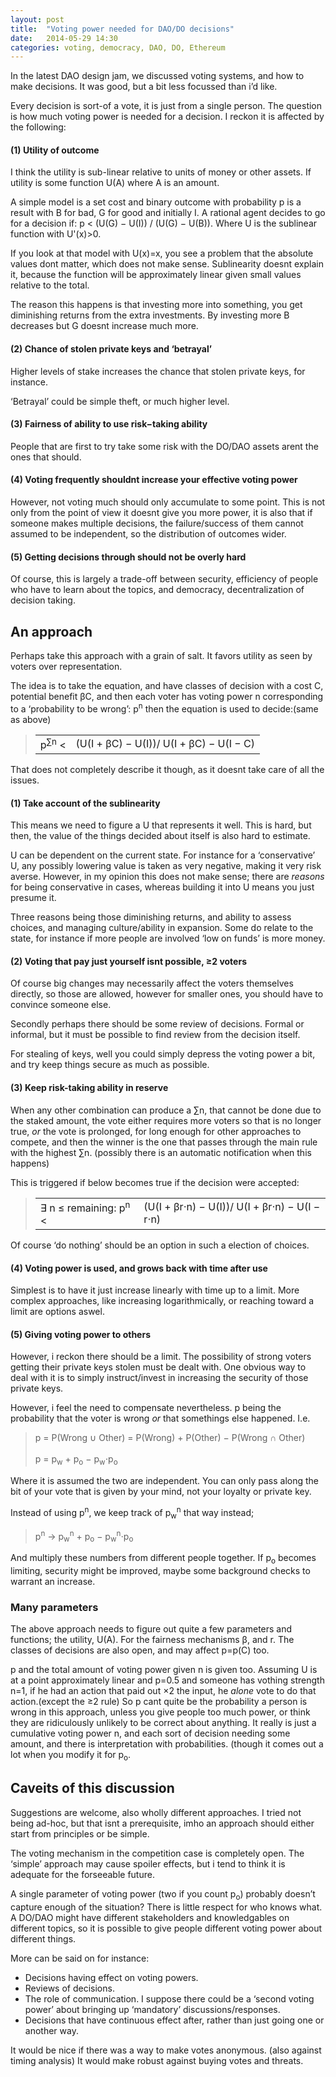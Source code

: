 ```yaml
---
layout: post
title:  "Voting power needed for DAO/DO decisions"
date:   2014-05-29 14:30
categories: voting, democracy, DAO, DO, Ethereum
---
```

<p>In the latest DAO design jam, we discussed voting systems, and how to make
decisions. It was good, but a bit less focussed than i&rsquo;d like.</p>

<p>Every decision is sort-of a vote, it is just from a single person. The question
is how much voting power is needed for a decision. I reckon it is affected by
the following:</p>

<h4>(1) <strong>Utility of outcome</strong></h4>

<p>I think the utility is sub-linear relative to units of money or other assets.
If utility is some function <span class="math">U(A)</span> where <span class="math">A</span> is an amount.</p>

<p>A simple model is a set cost and binary outcome with probability <span class="math">p</span> is
a result with <span class="math">B</span> for bad, <span class="math">G</span> for good and initially <span class="math">I</span>. A rational agent
decides to go for a decision if:
<span class="math">p &lt; (U(G) &minus; U(I)) / (U(G) &minus; U(B))</span>.
Where <span class="math">U</span> is the sublinear function with <span class="math">U'(x)&gt;0</span>.</p>

<p>If you look at that model with <span class="math">U(x)=x</span>, you see a problem that the absolute
values dont matter, which does not make sense. Sublinearity doesnt explain it,
because the function will be approximately linear given small values relative to
the total.</p>

<p>The reason this happens is that investing more into something, you get
diminishing returns from the extra investments. By investing more
<span class="math">B</span> decreases but <span class="math">G</span> doesnt increase much more.</p>

<h4>(2) Chance of stolen private keys and &lsquo;betrayal&rsquo;</h4>

<p>Higher levels of stake increases the chance that stolen private keys, for
instance.</p>

<p>&lsquo;Betrayal&rsquo; could be simple theft, or much higher level.</p>

<h4>(3) Fairness of ability to use risk&minus;taking ability</h4>

<p>People that are first to try take some risk with the DO/DAO assets arent the
ones that should.</p>

<h4>(4) Voting frequently shouldnt increase your effective voting power</h4>

<p>However, not voting much should only accumulate to some point. This is not only
from the point of view it doesnt give you more power, it is also that if someone
makes multiple decisions, the failure/success of them cannot assumed to be
independent, so the distribution of outcomes wider.</p>

<h4>(5) Getting decisions through should not be overly hard</h4>

<p>Of course, this is largely a trade-off between security, efficiency of people
who have to learn about the topics, and democracy, decentralization of
decision taking.</p>

<h2><strong>An</strong> approach</h2>

<p>Perhaps take this approach with a grain of salt. It favors utility
as seen by voters over representation.</p>

<p>The idea is to take the equation, and have classes of decision with a cost
<span class="math">C</span>, potential benefit <span class="math">&beta;C</span>, and then each voter has voting
power <span class="math">n</span> corresponding to a &lsquo;probability to be wrong&rsquo;:
<span class="math">p<sup>n</sup></span> then the equation is used to decide:(same as above)</p>

<blockquote class="math">
<table><tr><td>
p<sup>&sum;n</sup> &lt;
</td><td>
<span class="nom"><span class="lin">(</span>U(I + &beta;C) &minus; U(I)<span class="lin">)</span></span><span
class="lin">/</span>
<span class="den">U(I + &beta;C) &minus; U(I &minus; C)</span>
</td></tr></table>
</blockquote>


<p>That does not completely describe it though, as it doesnt take care of all
the issues.</p>

<h4>(1) Take account of the sublinearity</h4>

<p>This means we need to figure a <span class="math">U</span> that represents it well. This is hard, but
then, the value of the things decided about itself is also hard to estimate.</p>

<p><span class="math">U</span> can be dependent on the current state. For instance for a &lsquo;conservative&rsquo;
<span class="math">U</span>, any possibly lowering value is taken as very negative, making it very
risk averse. However, in my opinion this does not make sense; there are
<em>reasons</em> for being conservative in cases, whereas building it into <span class="math">U</span>
means you just presume it.</p>

<p>Three reasons being those diminishing returns, and ability
to assess choices, and managing culture/ability in expansion. Some do relate to
the state, for instance if more people are involved &lsquo;low on funds&rsquo; is more money.</p>

<h4>(2) Voting that pay just yourself isnt possible, &ge;2 voters</h4>

<p>Of course big changes may necessarily affect the voters themselves
directly, so those are allowed, however for smaller ones, you should have to
convince someone else.</p>

<p>Secondly perhaps there should be some review of decisions. Formal or informal,
but it must be possible to find review from the decision itself.</p>

<p>For stealing of keys, well you could simply depress the voting power a bit,
and try keep things secure as much as possible.</p>

<h4>(3) Keep risk-taking ability in reserve</h4>

<p>When any other combination can produce a <span class="math">&sum;n</span>, that cannot be
done due to the staked amount, the vote either requires more voters so that
is no longer true, <em>or</em> the vote is prolonged, for long enough for other
approaches to compete, and then the winner is the one that passes through the
main rule with the highest <span class="math">&sum;n</span>. (possibly there is an automatic
notification when this happens)</p>

<p>This is triggered if below becomes true if the decision were accepted:</p>

<blockquote class="math">
<table><tr><td>&exist; n &le; remaining: p<sup>n</sup> &lt;</td>
<td>
<span class="nom"><span class="lin">(</span>U(I + &beta;r&sdot;n) &minus; U(I)<span class="lin">)</span></span><span
class="lin">/</span>
<span class="den">U(I + &beta;r&sdot;n) &minus; U(I &minus; r&sdot;n)</span>
</td></tr></table>
</blockquote>


<p>Of course &lsquo;do nothing&rsquo; should be an option in such a election of choices.</p>

<h4>(4) Voting power is used, and grows back with time after use</h4>

<p>Simplest is to have it just increase linearly with time up to a limit. More
complex approaches, like increasing logarithmically, or reaching toward a limit
are options aswel.</p>

<h4>(5) Giving voting power to others</h4>

<p>However, i reckon there should be a limit. The possibility of strong voters
getting their private keys stolen must be dealt with. One obvious way to deal
with it is to simply instruct/invest in increasing the security of those private
keys.</p>

<p>However, i feel the need to compensate nevertheless. <span class="math">p</span> being the probability
that the voter is wrong <em>or</em> that somethings else happened. I.e.</p>

<blockquote class="math">
    p = P(Wrong &cup; Other) = P(Wrong) + P(Other) &minus; P(Wrong &cap; Other)<br><br>
    p = p<sub>w</sub> + p<sub>o</sub> &minus; p<sub>w</sub>&sdot;p<sub>o</sub>
</blockquote>


<p>Where it is assumed the two are independent. You can only pass along the bit
of your vote that is given by your mind, not your loyalty or private key.</p>

<p>Instead of using <span class="math">p<sup>n</sup></span>, we keep track of
<span class="math">p<sub>w</sub><sup>n</sup></span> that way instead;</p>

<blockquote class="math">
    p<sup>n</sup> &rarr; p<sub>w</sub><sup>n</sup> + p<sub>o</sub> &minus; p<sub>w</sub><sup>n</sup>&sdot;p<sub>o</sub>
</blockquote>


<p>And multiply these numbers from different people together. If
<span class="math">p<sub>o</sub></span> becomes limiting, security might be improved, maybe
some background checks to warrant an increase.</p>

<h3>Many parameters</h3>

<p>The above approach needs to figure out quite a few parameters and functions;
the utility, <span class="math">U(A)</span>. For the fairness mechanisms <span class="math">&beta;</span>, and <span class="math">r</span>.
The classes of decisions are also open, and may affect <span class="math">p=p(C)</span> too.</p>

<p><span class="math">p</span> and the total amount of voting power given <span class="math">n</span> is given too. Assuming <span class="math">U</span>
is at a point approximately linear and <span class="math">p=0.5</span> and someone has vothing strength
<span class="math">n=1</span>, if he had an action that paid out &times;2 the input, he <em>alone</em> vote
to do that action.(except the <span class="math">&ge;2</span> rule)
So <span class="math">p</span> cant quite be the probability a person is wrong in this approach, unless
you give people too much power, or think they are ridiculously unlikely to be
correct about anything. It really is just a cumulative voting power <span class="math">n</span>, and
each sort of decision needing some amount, and there is interpretation with
probabilities. (though it comes out a lot when you modify it for
<span class="math">p<sub>o</sub></span>.</p>

<h2>Caveits of this discussion</h2>

<p>Suggestions are welcome, also wholly different approaches. I tried not being
ad-hoc, but that isnt a prerequisite, imho an approach should either start from
principles or be simple.</p>

<p>The voting mechanism in the competition case is completely open. The &lsquo;simple&rsquo;
approach may cause spoiler effects, but i tend to think it is adequate for
the forseeable future.</p>

<p>A single parameter of voting power (two if you count <span class="math">p<sub>o</sub></span>)
probably doesn&rsquo;t capture enough of the situation? There is little respect for
who knows what. A DO/DAO might have different stakeholders and knowledgables on
different topics, so it is possible to give people different voting power about
different things.</p>

<p>More can be said on for instance:</p>

<ul>
<li>Decisions having effect on voting powers.</li>
<li>Reviews of decisions.</li>
<li>The role of communication. I suppose there could be a &lsquo;second voting power&rsquo;
about bringing up &lsquo;mandatory&rsquo; discussions/responses.</li>
<li>Decisions that have continuous effect after, rather than just going one or
another way.</li>
</ul>


<p>It would be nice if there was a way to make votes anonymous.
(also against timing analysis) It would make robust against buying votes and
threats.</p>
